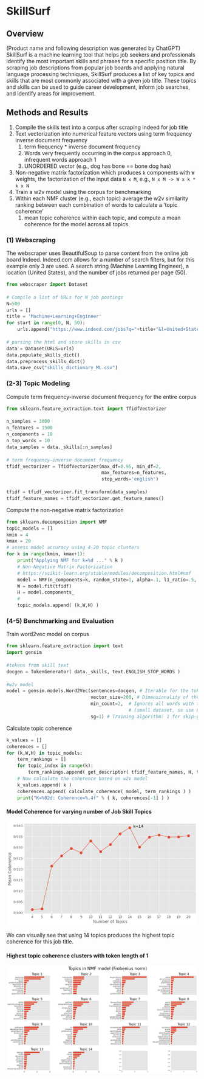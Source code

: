# SkillSurf

## Overview
(Product name and following description was generated by ChatGPT)
SkillSurf is a machine learning tool that helps job seekers and professionals identify the most important skills and phrases for a specific position title. By scraping job descriptions from popular job boards and applying natural language processing techniques, SkillSurf produces a list of key topics and skills that are most commonly associated with a given job title. These topics and skills can be used to guide career development, inform job searches, and identify areas for improvement. 
## Methods and Results
1. Compile the skills text into a corpus after scraping indeed for job title
2. Text vectorization into numerical feature vectors using term frequency inverse document frequency  
   1. term frequency * inverse document frequency 
   2. Words very frequently occurring in the corpus approach 0, infrequent words approach 1 
   3. UNORDERED vector (e.g., dog has bone == bone dog has)
3. Non-negative matrix factorization which produces `k` components with `W` weights, the factorization of the input data `N x M`, e.g., `N x M -> W x k * k x N`
4. Train a w2v model using the corpus for benchmarking
5. Within each NMF cluster (e.g., each topic) average the w2v similarity ranking between each combination of words to calculate a ‘topic coherence’ 
   1. mean topic coherence within each topic, and compute a mean coherence for the model across all topics

### (1) Webscraping
The webscraper uses BeautifulSoup to parse content from the online job board Indeed. Indeed.com allows for a number of 
search filters, but for this example only 3 are used. A search string (Machine Learning Engineer), a location (United States),
and the number of jobs returned per page (50).

```python
from webscraper import Dataset

# Compile a list of URLs for N job postings
N=500
urls = []
title = 'Machine+Learning+Engineer'
for start in range(0, N, 50):
    urls.append("https://www.indeed.com/jobs?q="+title+"&l=United+States&limit=50&start=" + str(start))

# parsing the html and store skills in csv
data = Dataset(URLS=urls)
data.populate_skills_dict()
data.preprocess_skills_dict()
data.save_csv("skills_dictionary_ML.csv")
```

### (2-3) Topic Modeling

Compute term frequency-inverse document frequency for the entire corpus

```python
from sklearn.feature_extraction.text import TfidfVectorizer

n_samples = 3000
n_features = 1500
n_components = 10
n_top_words = 10
data_samples = data._skills[:n_samples]

# term frequency–inverse document frequency 
tfidf_vectorizer = TfidfVectorizer(max_df=0.95, min_df=2,
                                   max_features=n_features,
                                   stop_words='english')

tfidf = tfidf_vectorizer.fit_transform(data_samples)
tfidf_feature_names = tfidf_vectorizer.get_feature_names()
```

Compute the non-negative matrix factorization 

```python
from sklearn.decomposition import NMF
topic_models = []
kmin = 4
kmax = 20
# assess model accuracy using 4-20 topic clusters
for k in range(kmin, kmax+1):
    print("Applying NMF for k=%d ..." % k )
    # Non-Negative Matrix Factorization
    # https://scikit-learn.org/stable/modules/decomposition.html#nmf
    model = NMF(n_components=k, random_state=1, alpha=.1, l1_ratio=.5, init="nndsvd")
    W = model.fit(tfidf)
    H = model.components_    
    # 
    topic_models.append( (k,W,H) )
```

### (4-5) Benchmarking and Evaluation

Train word2vec model on corpus

```python
from sklearn.feature_extraction import text
import gensim

#tokens from skill text
docgen = TokenGenerator( data._skills, text.ENGLISH_STOP_WORDS )

#w2v model
model = gensim.models.Word2Vec(sentences=docgen, # Iterable for the tokenized text data
                               vector_size=200, # Dimensionality of the word vectors 
                               min_count=2,  # Ignores all words with total frequency lower than this 
                                             # (small dataset, so use 0)
                               sg=1) # Training algorithm: 1 for skip-gram; otherwise CBOW
```

Calculate topic coherence 

```python
k_values = []
coherences = []
for (k,W,H) in topic_models:
    term_rankings = []
    for topic_index in range(k):
        term_rankings.append( get_descriptor( tfidf_feature_names, H, topic_index, n_top_words ) )
    # Now calculate the coherence based on w2v model
    k_values.append( k )
    coherences.append( calculate_coherence( model, term_rankings ) )
    print("K=%02d: Coherence=%.4f" % ( k, coherences[-1] ) )
```
#### Model Coherence for varying number of Job Skill Topics
![Model Coherence](plots/model_coherences.png)

We can visually see that using 14 topics produces the highest topic coherence for this job title.

#### Highest topic coherence clusters with token length of 1
![Topics in NMF Model](plots/best_model_skills.png)
